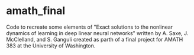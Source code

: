# amath_final
Code to recreate some elements of  "Exact solutions to the nonlinear dynamics of learning in deep linear neural networks" 
written by A. Saxe, J. McClelland, and S. Ganguli created as parth of a final project for AMATH 383 at the University of Washington.
